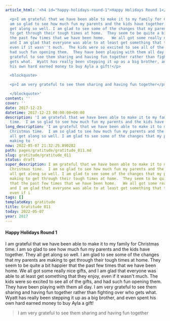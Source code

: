 ```yaml
---
article_html: '<h4 id="happy-holidays-round-1">Happy Holidays Round 1</h4>

  <p>I am grateful that we have been able to make it to my family for Christmas time.  I
  am so glad to see how much fun my parents and the kids have together.  They all
  get along so well. I am glad to see some of the changes that my parents are making
  to get through their tough times at home.  They seem to be quite a bit happier that
  the past few times that we have been home.   We all got some really nice gifts,
  and I am glad that everyone was able to at least get something that they enjoy,
  even if it wasn''t much.  The kids were so excited to see all of the gifts, and
  had such fun opening them.  They have been playing with them all day.  I am very
  grateful to see them sharing and having fun together rather than fighting over who
  gets what.  Wyatt has really been stepping it up as a big brother, and even spent
  his own hard earned money to buy Ayla a gift!</p>

  <blockquote>

  <p>I am very grateful to see them sharing and having fun together</p>

  </blockquote>'
content: ''
cover: ''
date: 2017-12-23
datetime: 2017-12-23 00:00:00+00:00
description: 'I am grateful that we have been able to make it to my family for Christmas
  time.  I am so glad to see how much fun my parents and the kids have together.  They '
long_description: 'I am grateful that we have been able to make it to my family for
  Christmas time.  I am so glad to see how much fun my parents and the kids have together.  They
  all get along so well. I am glad to see some of the changes that my parents are
  making to '
now: 2022-05-07 21:32:25.890282
path: pages/gratitude/gratitude_011.md
slug: gratitude/gratitude_011
status: draft
super_description: I am grateful that we have been able to make it to my family for
  Christmas time.  I am so glad to see how much fun my parents and the kids have together.  They
  all get along so well. I am glad to see some of the changes that my parents are
  making to get through their tough times at home.  They seem to be quite a bit happier
  that the past few times that we have been home.   We all got some really nice gifts,
  and I am glad that everyone was able to at least get something that they enjoy,
  even if i
tags: []
templateKey: gratitude
title: Gratitude 011
today: 2022-05-07
year: 2017
---
```


####  Happy Holidays Round 1

I am grateful that we have been able to make it to my family for Christmas time.  I am so glad to see how much fun my parents and the kids have together.  They all get along so well. I am glad to see some of the changes that my parents are making to get through their tough times at home.  They seem to be quite a bit happier that the past few times that we have been home.   We all got some really nice gifts, and I am glad that everyone was able to at least get something that they enjoy, even if it wasn't much.  The kids were so excited to see all of the gifts, and had such fun opening them.  They have been playing with them all day.  I am very grateful to see them sharing and having fun together rather than fighting over who gets what.  Wyatt has really been stepping it up as a big brother, and even spent his own hard earned money to buy Ayla a gift!


> I am very grateful to see them sharing and having fun together